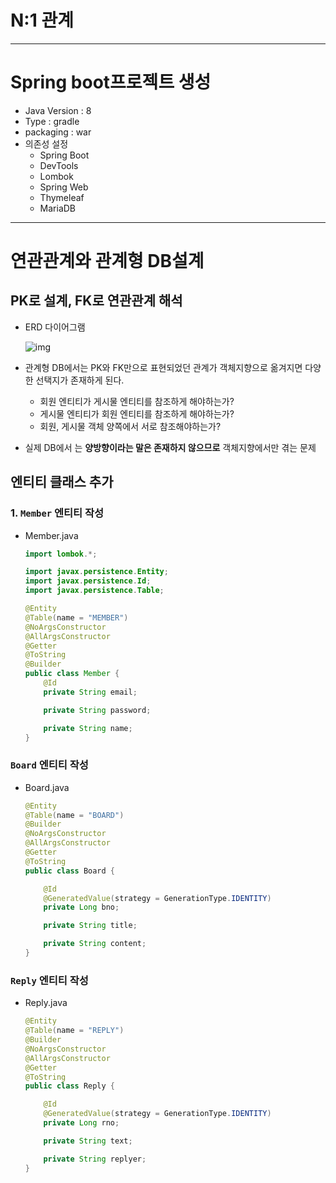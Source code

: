 # N:1 관계  

---
# Spring boot프로젝트 생성

- Java Version : 8
- Type : gradle
- packaging : war
- 의존성 설정
  - Spring Boot
  - DevTools
  - Lombok
  - Spring Web
  - Thymeleaf
  - MariaDB

---

# 연관관계와 관계형 DB설계

## PK로 설계, FK로 연관관계 해석

- ERD 다이어그램

  ![img](https://s3-us-west-2.amazonaws.com/secure.notion-static.com/d4fcad81-5d82-4f08-8e61-8ad037659b16/Untitled.png)

- 관계형 DB에서는 PK와 FK만으로 표현되었던 관계가 객체지향으로 옮겨지면 다양한 선택지가 존재하게 된다.
  - 회원 엔티티가 게시물 엔티티를 참조하게 해야하는가?
  - 게시물 엔티티가 회원 엔티티를 참조하게 해야하는가?
  - 회원, 게시물 객체 양쪽에서 서로 참조해야하는가?
- 실제 DB에서 는 **양방향이라는 말은 존재하지 않으므로** 객체지향에서만 겪는 문제

## 엔티티 클래스 추가

### 1. `Member` 엔티티 작성

- Member.java

    ```java
    import lombok.*;
    
    import javax.persistence.Entity;
    import javax.persistence.Id;
    import javax.persistence.Table;
    
    @Entity
    @Table(name = "MEMBER")
    @NoArgsConstructor
    @AllArgsConstructor
    @Getter
    @ToString
    @Builder
    public class Member {
        @Id
        private String email;
    
        private String password;
    
        private String name;
    }
    ```


### `Board` 엔티티 작성

- Board.java

    ```java
    @Entity
    @Table(name = "BOARD")
    @Builder
    @NoArgsConstructor
    @AllArgsConstructor
    @Getter
    @ToString
    public class Board {
    
        @Id
        @GeneratedValue(strategy = GenerationType.IDENTITY)
        private Long bno;
    
        private String title;
    
        private String content;
    }
    ```


### `Reply` 엔티티 작성

- Reply.java

    ```java
    @Entity
    @Table(name = "REPLY")
    @Builder
    @NoArgsConstructor
    @AllArgsConstructor
    @Getter
    @ToString
    public class Reply {
    
        @Id
        @GeneratedValue(strategy = GenerationType.IDENTITY)
        private Long rno;
    
        private String text;
    
        private String replyer;
    }
    ```

